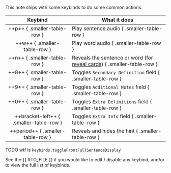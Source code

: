 This note ships with some keybinds to do some common actions.

| Keybind | What it does |
|:-:|-|
| ++p++ { .smaller-table-row } | Play sentence audio                   { .smaller-table-row } |
| ++w++ { .smaller-table-row } | Play word audio                       { .smaller-table-row } |
| ++n++ { .smaller-table-row } | Reveals the sentence or word (for [reveal cards](cardtypes.md#reveal-cards)) { .smaller-table-row } |
| ++8++ { .smaller-table-row } | Toggles `Secondary Definition` field  { .smaller-table-row } |
| ++9++ { .smaller-table-row } | Toggles `Additional Notes` field      { .smaller-table-row } |
| ++0++ { .smaller-table-row } | Toggles `Extra Definitions` field     { .smaller-table-row } |
| ++bracket-left++ { .smaller-table-row } | Toggles `Extra Info` field { .smaller-table-row } |
| ++period++ { .smaller-table-row } | Reveals and hides the hint       { .smaller-table-row } |


TODO wtf is `keybinds.toggleFrontFullSentenceDisplay`


See the {{ RTO_FILE }}
if you would like to edit / disable any keybind,
and/or to view the full list of keybinds.

